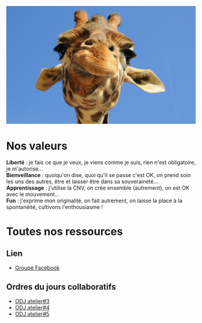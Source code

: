 ![mascotte](https://github.com/cnvpoilsauxpieds/documentation/blob/master/media/mascotte.jpg)

# Nos valeurs
**Liberté** : je fais ce que je veux, je viens comme je suis, rien n'est obligatoire, je m'autorise...    
**Bienveillance** : quoiqu'on dise, quoi qu'il se passe c'est OK, on prend soin les uns des autres, être et laisser être dans sa souveraineté...    
**Apprentissage** : j'utilise la CNV, on crée ensemble (autrement), on est OK avec le mouvement...   
**Fun** : j'exprime mon originalité, on fait autrement, on laisse la place à la spontanéité, cultivons l'enthousiasme !  

# Toutes nos ressources

## Lien
- [Groupe Facebook](https://www.facebook.com/groups/1401618046569855/)

## Ordres du jours collaboratifs
- [ODJ atelier#3](https://mensuel.framapad.org/p/ordredujouratelier3)
- [ODJ atelier#4](https://mensuel.framapad.org/p/ordredujouratelier4)
- [ODJ atelier#5](https://mensuel.framapad.org/p/ordredujouratelier5)
